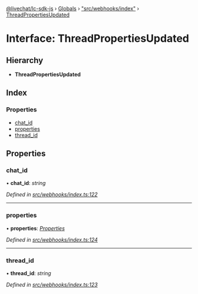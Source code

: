 [@livechat/lc-sdk-js](../README.md) › [Globals](../globals.md) › ["src/webhooks/index"](../modules/_src_webhooks_index_.md) › [ThreadPropertiesUpdated](_src_webhooks_index_.threadpropertiesupdated.md)

# Interface: ThreadPropertiesUpdated

## Hierarchy

* **ThreadPropertiesUpdated**

## Index

### Properties

* [chat_id](_src_webhooks_index_.threadpropertiesupdated.md#chat_id)
* [properties](_src_webhooks_index_.threadpropertiesupdated.md#properties)
* [thread_id](_src_webhooks_index_.threadpropertiesupdated.md#thread_id)

## Properties

###  chat_id

• **chat_id**: *string*

*Defined in [src/webhooks/index.ts:122](https://github.com/livechat/lc-sdk-js/blob/04572ce/src/webhooks/index.ts#L122)*

___

###  properties

• **properties**: *[Properties](_src_objects_index_.properties.md)*

*Defined in [src/webhooks/index.ts:124](https://github.com/livechat/lc-sdk-js/blob/04572ce/src/webhooks/index.ts#L124)*

___

###  thread_id

• **thread_id**: *string*

*Defined in [src/webhooks/index.ts:123](https://github.com/livechat/lc-sdk-js/blob/04572ce/src/webhooks/index.ts#L123)*
